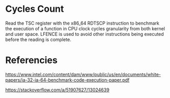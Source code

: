# Cycles Count
Read the TSC register with the x86_64 RDTSCP instruction to benchmark the execution of a function in CPU clock cycles granularity
from both kernel and user space.
LFENCE is used to avoid other instructions being executed before the reading is complete.

# Referencies

https://www.intel.com/content/dam/www/public/us/en/documents/white-papers/ia-32-ia-64-benchmark-code-execution-paper.pdf

https://stackoverflow.com/a/51907627/13024639


